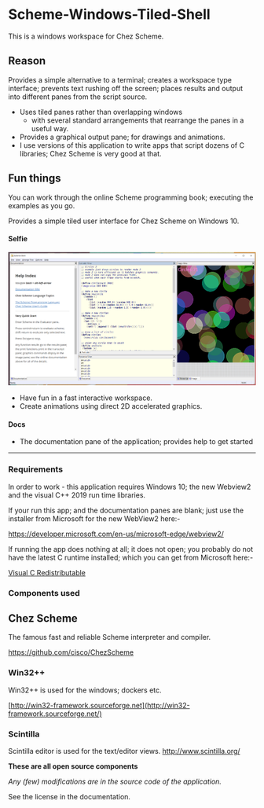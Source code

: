 # Scheme-Windows-Tiled-Shell

This is a windows workspace for Chez Scheme.

## Reason

Provides a simple alternative to a terminal; creates a workspace type interface; prevents text rushing off the screen; places results and output into different panes from the script source.

- Uses tiled panes rather than overlapping windows
  - with several standard arrangements that rearrange the panes in a useful way.
- Provides a graphical output pane; for drawings and animations.
- I use versions of this application to write apps that script dozens of C libraries; Chez Scheme is very good at that.

## Fun things

You can work through the online Scheme programming book; executing the examples as you go.

Provides a simple tiled user interface for Chez Scheme on Windows 10.

#### Selfie

<img src='https://github.com/linatude/scheme-windows-tiled-shell/blob/2021-05-15/docs/selfie.PNG'> 

- Have fun in a fast interactive workspace.
- Create animations using direct 2D accelerated graphics.

#### Docs

- The documentation pane of the application; provides help to get started

----

### Requirements

In order to work - this application requires Windows 10; the new Webview2 and the visual C++ 2019 run time libraries.

If your run this app; and the documentation panes are blank; just use the installer from Microsoft for the new WebView2 here:-

https://developer.microsoft.com/en-us/microsoft-edge/webview2/

If running the app does nothing at all; it does not open; you probably do not have the latest C runtime installed; which you can get from Microsoft here:-

[Visual C Redistributable](https://support.microsoft.com/en-gb/help/2977003/the-latest-supported-visual-c-downloads)



### Components used



## Chez Scheme

The famous fast and reliable Scheme interpreter and compiler.

https://github.com/cisco/ChezScheme

### Win32++

Win32++ is used for the windows; dockers etc.

[http://win32-framework.sourceforge.net](http://win32-framework.sourceforge.net/)

### Scintilla

Scintilla editor is used for the text/editor views. http://www.scintilla.org/

**These are all open source components**

*Any (few) modifications are in the source code of the application.*

See the license in the documentation.



